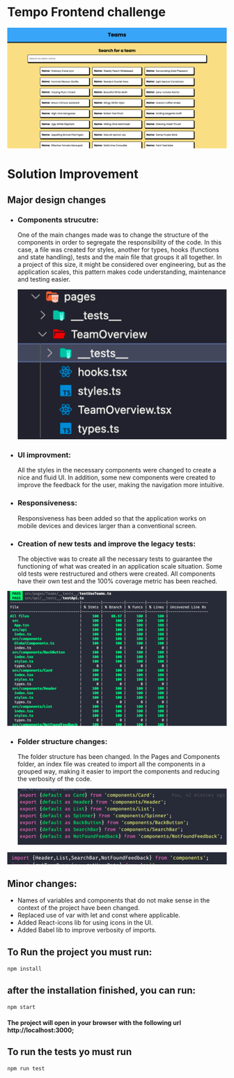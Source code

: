 
# Tempo Frontend challenge

![Main Screen](https://github.com/IMeinen/MEINEN_fe_ARTUR_exercise/blob/main/MainScreen.png)
# Solution Improvement

## Major design changes
	
 - ### Components strucutre: 
	 One of the main changes made was to change the structure of the components in order to segregate the responsibility of the code. In this case, a file was created for styles, another for types, hooks (functions and state handling), tests and the main file that groups it all together. In a project of this size, it might be considered over engineering, but as the application scales, this pattern makes code understanding, maintenance and testing easier.

	![ component structure](https://github.com/IMeinen/MEINEN_fe_ARTUR_exercise/blob/main/architecture_changes.png)
 - ### UI improvment:
	All the styles in the necessary components were changed to create a nice and fluid UI. In addition, some new components were created to improve the feedback for the user, making the navigation more intuitive.
 - ### Responsiveness:
 	Responsiveness has been added so that the application works on mobile devices and devices larger than a conventional screen.
- ### Creation of new tests and improve the legacy tests:
	The objective was to create all the necessary tests to guarantee the functioning of what was created in an application scale situation. Some old tests were restructured and others were created. All components have their own test and the 100% coverage metric has been reached.

![enter image description here](https://github.com/IMeinen/MEINEN_fe_ARTUR_exercise/blob/main/TestsCoverage.png)

- ### Folder structure changes:
	The folder structure has been changed. In the Pages and Components folder, an index file was created to import all the components in a grouped way, making it easier to import the components and reducing the verbosity of the code.
	
	![exports grouped](https://github.com/IMeinen/MEINEN_fe_ARTUR_exercise/blob/main/imports_grouped.png)

![calling imports grouped](https://github.com/IMeinen/MEINEN_fe_ARTUR_exercise/blob/main/call_imports_grouped.png)


## Minor changes:

- Names of variables and components that do not make sense in the context of the project have been changed.
- Replaced use of var with let and const where applicable.
- Added React-icons lib for using icons in the UI.
- Added Babel lib to improve verbosity of imports.

 
## To Run the project you must run:

```
npm install
```

## after the installation finished, you can run:

```
npm start
```

#### The project will open in your browser with the following url http://localhost:3000;

## To run the tests yo must run

```
npm run test
```

